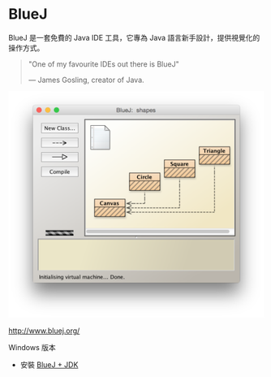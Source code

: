 # BlueJ

BlueJ 是一套免費的 Java IDE 工具，它專為 Java 語言新手設計，提供視覺化的操作方式。

> "One of my favourite IDEs out there is BlueJ"
> 
> — James Gosling, creator of Java.

![](bluej-main.png)

http://www.bluej.org/

Windows 版本

* 安裝 [BlueJ + JDK](http://www.bluej.org/download/files/bluej-bundled-314.msi)